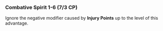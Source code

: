 ### Combative Spirit 1-6 (7/3 CP)

Ignore the negative modifier caused by **Injury Points** up to the level
of this advantage.
